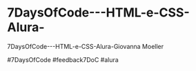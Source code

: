 # 7DaysOfCode---HTML-e-CSS-Alura-
7DaysOfCode---HTML-e-CSS-Alura-Giovanna Moeller


#7DaysOfCode #feedback7DoC #alura
